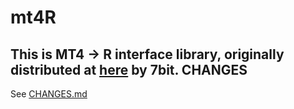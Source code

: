 mt4R
========

This is MT4 -> R interface library, originally distributed at [here](https://sites.google.com/site/prof7bit/r-for-metatrader-4) by 7bit.
CHANGES
----------

See [CHANGES.md](https://github.com/micclly/mt4R/blob/new_mql4_support/CHANGES.md)
